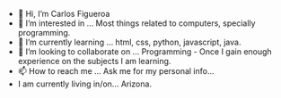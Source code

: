 - 👋 Hi, I’m Carlos Figueroa
- 👀 I’m interested in ... Most things related to computers, specially programming.
- 🌱 I’m currently learning ... html, css, python, javascript, java.
- 💞️ I’m looking to collaborate on ... Programming - Once I gain enough experience on the subjects I am learning.
- 📫 How to reach me ... Ask me for my personal info... 
- I am currently living in/on... Arizona.

<!---
CarlosFigueroa2022/CarlosFigueroa2022 is a ✨ special ✨ repository because its `README.md` (this file) appears on your GitHub profile.
You can click the Preview link to take a look at your changes.
--->
